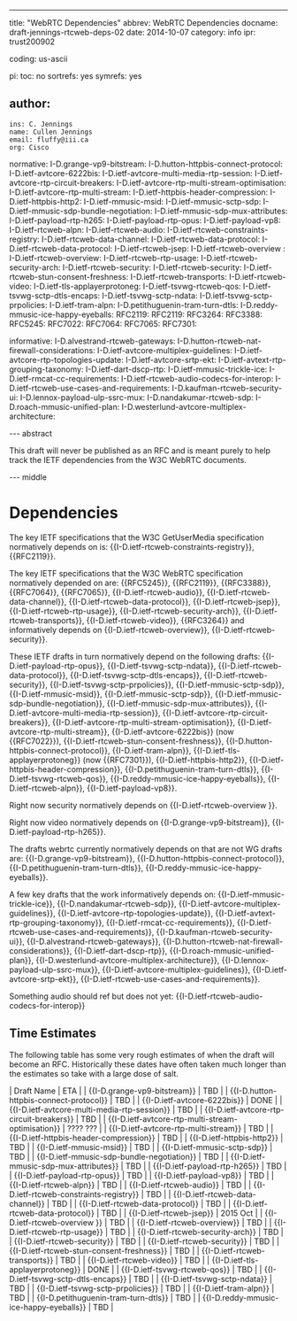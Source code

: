 ---
title: "WebRTC Dependencies"
abbrev: WebRTC Dependencies
docname: draft-jennings-rtcweb-deps-02
date: 2014-10-07
category: info
ipr: trust200902

coding: us-ascii

pi:
  toc: no
  sortrefs: yes
  symrefs: yes

author:
 -
    ins: C. Jennings
    name: Cullen Jennings
    email: fluffy@iii.ca
    org: Cisco 


normative:
  I-D.grange-vp9-bitstream:
  I-D.hutton-httpbis-connect-protocol:
  I-D.ietf-avtcore-6222bis:
  I-D.ietf-avtcore-multi-media-rtp-session:
  I-D.ietf-avtcore-rtp-circuit-breakers:
  I-D.ietf-avtcore-rtp-multi-stream-optimisation:
  I-D.ietf-avtcore-rtp-multi-stream:
  I-D.ietf-httpbis-header-compression:
  I-D.ietf-httpbis-http2:
  I-D.ietf-mmusic-msid:
  I-D.ietf-mmusic-sctp-sdp:
  I-D.ietf-mmusic-sdp-bundle-negotiation:
  I-D.ietf-mmusic-sdp-mux-attributes:
  I-D.ietf-payload-rtp-h265:
  I-D.ietf-payload-rtp-opus:
  I-D.ietf-payload-vp8:
  I-D.ietf-rtcweb-alpn:
  I-D.ietf-rtcweb-audio:
  I-D.ietf-rtcweb-constraints-registry:
  I-D.ietf-rtcweb-data-channel:
  I-D.ietf-rtcweb-data-protocol:
  I-D.ietf-rtcweb-data-protocol:
  I-D.ietf-rtcweb-jsep:
  I-D.ietf-rtcweb-overview :
  I-D.ietf-rtcweb-overview:
  I-D.ietf-rtcweb-rtp-usage:
  I-D.ietf-rtcweb-security-arch:
  I-D.ietf-rtcweb-security:
  I-D.ietf-rtcweb-security:
  I-D.ietf-rtcweb-stun-consent-freshness:
  I-D.ietf-rtcweb-transports:
  I-D.ietf-rtcweb-video:
  I-D.ietf-tls-applayerprotoneg:
  I-D.ietf-tsvwg-rtcweb-qos:
  I-D.ietf-tsvwg-sctp-dtls-encaps:
  I-D.ietf-tsvwg-sctp-ndata:
  I-D.ietf-tsvwg-sctp-prpolicies:
  I-D.ietf-tram-alpn:
  I-D.petithuguenin-tram-turn-dtls:
  I-D.reddy-mmusic-ice-happy-eyeballs:
  RFC2119:
  RFC2119:
  RFC3264:
  RFC3388:
  RFC5245:
  RFC7022:
  RFC7064:
  RFC7065:
  RFC7301:

informative:
  I-D.alvestrand-rtcweb-gateways:
  I-D.hutton-rtcweb-nat-firewall-considerations:
  I-D.ietf-avtcore-multiplex-guidelines:
  I-D.ietf-avtcore-rtp-topologies-update:
  I-D.ietf-avtcore-srtp-ekt:
  I-D.ietf-avtext-rtp-grouping-taxonomy:
  I-D.ietf-dart-dscp-rtp:
  I-D.ietf-mmusic-trickle-ice:
  I-D.ietf-rmcat-cc-requirements:
  I-D.ietf-rtcweb-audio-codecs-for-interop:
  I-D.ietf-rtcweb-use-cases-and-requirements:
  I-D.kaufman-rtcweb-security-ui:
  I-D.lennox-payload-ulp-ssrc-mux:
  I-D.nandakumar-rtcweb-sdp:
  I-D.roach-mmusic-unified-plan:
  I-D.westerlund-avtcore-multiplex-architecture:


--- abstract

This draft will never be published as an RFC and is meant purely to help track the
IETF dependencies from the W3C WebRTC documents.

--- middle

Dependencies
============

The key IETF specifications that the W3C GetUserMedia specification normatively depends on is:
{{I-D.ietf-rtcweb-constraints-registry}},
{{RFC2119}}.


The key IETF specifications that the W3C WebRTC specification normatively depended on are:
{{RFC5245}},
{{RFC2119}},
{{RFC3388}},
{{RFC7064}},
{{RFC7065}},
{{I-D.ietf-rtcweb-audio}},
{{I-D.ietf-rtcweb-data-channel}},
{{I-D.ietf-rtcweb-data-protocol}},
{{I-D.ietf-rtcweb-jsep}},
{{I-D.ietf-rtcweb-rtp-usage}},
{{I-D.ietf-rtcweb-security-arch}},
{{I-D.ietf-rtcweb-transports}},
{{I-D.ietf-rtcweb-video}},
{{RFC3264}}
and
informatively depends 
on 
{{I-D.ietf-rtcweb-overview}}, 
{{I-D.ietf-rtcweb-security}}.

These IETF drafts in turn normatively depend on the following drafts:
{{I-D.ietf-payload-rtp-opus}}, 
{{I-D.ietf-tsvwg-sctp-ndata}}, 
{{I-D.ietf-rtcweb-data-protocol}}, 
{{I-D.ietf-tsvwg-sctp-dtls-encaps}}, 
{{I-D.ietf-rtcweb-security}}, 
{{I-D.ietf-tsvwg-sctp-prpolicies}}, 
{{I-D.ietf-mmusic-sctp-sdp}}, 
{{I-D.ietf-mmusic-msid}}, 
{{I-D.ietf-mmusic-sctp-sdp}}, 
{{I-D.ietf-mmusic-sdp-bundle-negotiation}}, 
{{I-D.ietf-mmusic-sdp-mux-attributes}}, 
{{I-D.ietf-avtcore-multi-media-rtp-session}}, 
{{I-D.ietf-avtcore-rtp-circuit-breakers}}, 
{{I-D.ietf-avtcore-rtp-multi-stream-optimisation}}, 
{{I-D.ietf-avtcore-rtp-multi-stream}}, 
{{I-D.ietf-avtcore-6222bis}} (now {{RFC7022}}),
{{I-D.ietf-rtcweb-stun-consent-freshness}}, 
{{I-D.hutton-httpbis-connect-protocol}}, 
{{I-D.ietf-tram-alpn}}, 
{{I-D.ietf-tls-applayerprotoneg}} (now {{RFC7301}}),
{{I-D.ietf-httpbis-http2}}, 
{{I-D.ietf-httpbis-header-compression}}, 
{{I-D.petithuguenin-tram-turn-dtls}}, 
{{I-D.ietf-tsvwg-rtcweb-qos}}, 
{{I-D.reddy-mmusic-ice-happy-eyeballs}}, 
{{I-D.ietf-rtcweb-alpn}}, 
{{I-D.ietf-payload-vp8}}.

Right now security normatively depends on
{{I-D.ietf-rtcweb-overview }}.

Right now video normatively depends on
{{I-D.grange-vp9-bitstream}}, 
{{I-D.ietf-payload-rtp-h265}}.

The drafts webrtc currently normatively depends on that are not WG drafts are:
{{I-D.grange-vp9-bitstream}}, 
{{I-D.hutton-httpbis-connect-protocol}}, 
{{I-D.petithuguenin-tram-turn-dtls}}, 
{{I-D.reddy-mmusic-ice-happy-eyeballs}}.

A few key drafts that the work informatively depends on:
{{I-D.ietf-mmusic-trickle-ice}}, 
{{I-D.nandakumar-rtcweb-sdp}}, 
{{I-D.ietf-avtcore-multiplex-guidelines}}, 
{{I-D.ietf-avtcore-rtp-topologies-update}}, 
{{I-D.ietf-avtext-rtp-grouping-taxonomy}}, 
{{I-D.ietf-rmcat-cc-requirements}}, 
{{I-D.ietf-rtcweb-use-cases-and-requirements}}, 
{{I-D.kaufman-rtcweb-security-ui}}, 
{{I-D.alvestrand-rtcweb-gateways}}, 
{{I-D.hutton-rtcweb-nat-firewall-considerations}}, 
{{I-D.ietf-dart-dscp-rtp}}, 
{{I-D.roach-mmusic-unified-plan}}, 
{{I-D.westerlund-avtcore-multiplex-architecture}}, 
{{I-D.lennox-payload-ulp-ssrc-mux}}, 
{{I-D.ietf-avtcore-multiplex-guidelines}}, 
{{I-D.ietf-avtcore-srtp-ekt}}, 
{{I-D.ietf-rtcweb-use-cases-and-requirements}}.

Something audio should ref but does not yet:
{{I-D.ietf-rtcweb-audio-codecs-for-interop}}

Time Estimates
-

The following table has some very rough estimates of when the draft will become an
RFC. Historically these dates have often taken much longer than the estimates
so take with a large dose of salt.

| Draft Name  | ETA |
|  {{I-D.grange-vp9-bitstream}}  |   TBD    |
|  {{I-D.hutton-httpbis-connect-protocol}}  |   TBD    |
|  {{I-D.ietf-avtcore-6222bis}}  |   DONE    |
|  {{I-D.ietf-avtcore-multi-media-rtp-session}}  |   TBD    |
|  {{I-D.ietf-avtcore-rtp-circuit-breakers}}  |   TBD    |
|  {{I-D.ietf-avtcore-rtp-multi-stream-optimisation}}  |   ???? ???    |
|  {{I-D.ietf-avtcore-rtp-multi-stream}}  |   TBD    |
|  {{I-D.ietf-httpbis-header-compression}}  |   TBD    |
|  {{I-D.ietf-httpbis-http2}}  |   TBD    |
|  {{I-D.ietf-mmusic-msid}}  |   TBD    |
|  {{I-D.ietf-mmusic-sctp-sdp}}  |   TBD    |
|  {{I-D.ietf-mmusic-sdp-bundle-negotiation}}  |   TBD    |
|  {{I-D.ietf-mmusic-sdp-mux-attributes}}  |   TBD    |
|  {{I-D.ietf-payload-rtp-h265}}  |   TBD    |
|  {{I-D.ietf-payload-rtp-opus}}  |   TBD    |
|  {{I-D.ietf-payload-vp8}}  |   TBD    |
|  {{I-D.ietf-rtcweb-alpn}}  |   TBD    |
|  {{I-D.ietf-rtcweb-audio}}  |   TBD    |
|  {{I-D.ietf-rtcweb-constraints-registry}}  |   TBD    |
|  {{I-D.ietf-rtcweb-data-channel}}  |   TBD    |
|  {{I-D.ietf-rtcweb-data-protocol}}  |   TBD    |
|  {{I-D.ietf-rtcweb-data-protocol}}  |   TBD    |
|  {{I-D.ietf-rtcweb-jsep}}  |   2015 Oct    |
|  {{I-D.ietf-rtcweb-overview }}  |   TBD    |
|  {{I-D.ietf-rtcweb-overview}}  |   TBD    |
|  {{I-D.ietf-rtcweb-rtp-usage}}  |   TBD    |
|  {{I-D.ietf-rtcweb-security-arch}}  |   TBD    |
|  {{I-D.ietf-rtcweb-security}}  |   TBD    |
|  {{I-D.ietf-rtcweb-security}}  |   TBD    |
|  {{I-D.ietf-rtcweb-stun-consent-freshness}}  |   TBD    |
|  {{I-D.ietf-rtcweb-transports}}  |   TBD    |
|  {{I-D.ietf-rtcweb-video}}  |   TBD    |
|  {{I-D.ietf-tls-applayerprotoneg}}  |   DONE    |
|  {{I-D.ietf-tsvwg-rtcweb-qos}}  |   TBD    |
|  {{I-D.ietf-tsvwg-sctp-dtls-encaps}}  |   TBD    |
|  {{I-D.ietf-tsvwg-sctp-ndata}}  |   TBD    |
|  {{I-D.ietf-tsvwg-sctp-prpolicies}}  |   TBD    |
|  {{I-D.ietf-tram-alpn}}  |   TBD    |
|  {{I-D.petithuguenin-tram-turn-dtls}}  |   TBD    |
|  {{I-D.reddy-mmusic-ice-happy-eyeballs}}  |   TBD    |

